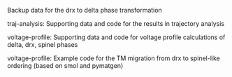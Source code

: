 Backup data for the drx to delta phase transformation

traj-analysis: Supporting data and code for the results in trajectory analysis

voltage-profile: Supporting data and code for voltage profile calculations of delta, drx, spinel phases

voltage-profile: Example code for the TM migration from drx to spinel-like ordering (based on smol and pymatgen)